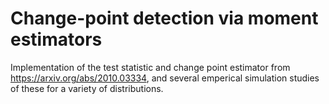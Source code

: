 # Change-point detection via moment estimators
Implementation of the test statistic and change point estimator from https://arxiv.org/abs/2010.03334, and several emperical simulation studies of these for a variety of distributions.